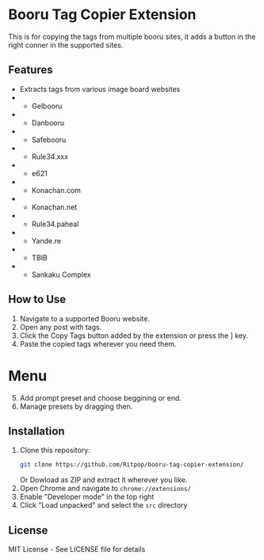 # Booru Tag Copier Extension
This is for copying the tags from multiple booru sites, it  adds a button in the right conner in the supported sites.
## Features
- Extracts tags from various image board websites
- - Gelbooru
- - Danbooru
- - Safebooru
- - Rule34.xxx
- - e621
- - Konachan.com
- - Konachan.net
- - Rule34.paheal
- - Yande.re
- - TBIB
- - Sankaku Complex


## How to Use
1. Navigate to a supported Booru website.
2. Open any post with tags.
3. Click the Copy Tags button added by the extension or press the ] key.
4. Paste the copied tags wherever you need them.
# Menu
5. Add prompt preset and choose beggining or end.
6. Manage presets by dragging then.

   
## Installation
1. Clone this repository:
   ```bash
   git clone https://github.com/Ritpop/booru-tag-copier-extension/
   ```
   Or Dowload as ZIP and extract it wherever you like.
2. Open Chrome and navigate to `chrome://extensions/`
3. Enable "Developer mode" in the top right
4. Click "Load unpacked" and select the `src` directory

## License
MIT License - See LICENSE file for details
